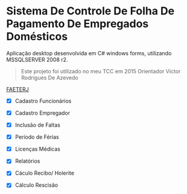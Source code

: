 # Sistema De Controle De Folha De Pagamento De Empregados Domésticos
                                      
Aplicação desktop desenvolvida em C# windows forms, utilizando MSSQLSERVER 2008 r2. 

> Este projeto foi utilizado no meu TCC em 2015 
> Orientador Victor Rodrigues De Azevedo

[FAETERJ](http://www.faeterj-paracambi.com.br/?page_id=1412)

- [x] Cadastro Funcionários
- [x] Cadastro Empregador
- [x] Inclusão de Faltas
- [x] Período de Férias
- [x] Licenças Médicas 
- [x] Relatórios
- [x] Cáculo Recibo/ Holerite
- [x] Cálculo Rescisão

